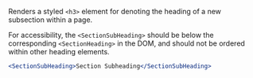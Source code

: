 Renders a styled `<h3>` element for denoting the heading of a new subsection within a page.

For accessibility, the `<SectionSubHeading>` should be below the corresponding `<SectionHeading>` in the DOM, and should not be ordered within other heading elements.

```jsx
<SectionSubHeading>Section Subheading</SectionSubHeading>
```
